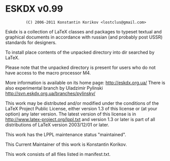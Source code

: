 ﻿# ESKDX v0.99

             (C) 2006-2011 Konstantin Korikov <lostclus@gmail.com>

Eskdx is a collection of LaTeX classes and packages to typeset textual
and graphical documents in accordance with russian (and probably post
USSR) standards for designers.

To install place contents of the unpacked directory into dir searched
by LaTeX.

Please note that the unpacked directory is present for users who do not 
have access to the macro processor M4.

More information is available on its home page: <http://eskdx.org.ua/>
There is also experimental branch by Uladzimir Pylinski
<http://svn.eskdx.org.ua/branches/pylinsky/>

This work may be distributed and/or modified under the conditions of
the LaTeX Project Public License, either version 1.3 of this license
or (at your option) any later version.  The latest version of this
license is in
  <http://www.latex-project.org/lppl.txt>
and version 1.3 or later is part of all distributions of LaTeX version
2003/12/01 or later.

This work has the LPPL maintenance status "maintained".

This Current Maintainer of this work is Konstantin Korikov.

This work consists of all files listed in manifest.txt.

